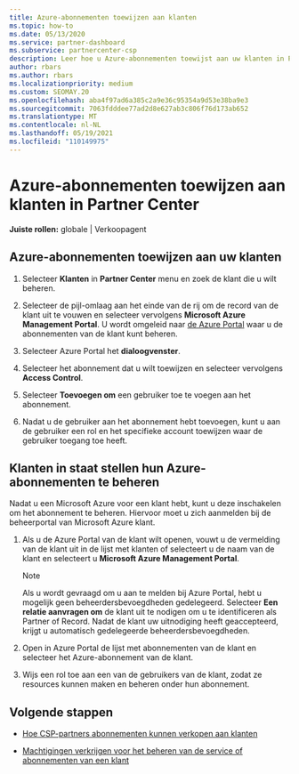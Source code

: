 ```yaml
---
title: Azure-abonnementen toewijzen aan klanten
ms.topic: how-to
ms.date: 05/13/2020
ms.service: partner-dashboard
ms.subservice: partnercenter-csp
description: Leer hoe u Azure-abonnementen toewijst aan uw klanten in Partner Center en hoe u klanten in staat stelt om hun eigen abonnementen te beheren.
author: rbars
ms.author: rbars
ms.localizationpriority: medium
ms.custom: SEOMAY.20
ms.openlocfilehash: aba4f97ad6a385c2a9e36c95354a9d53e38ba9e3
ms.sourcegitcommit: 7063fdddee77ad2d8e627ab3c806f76d173ab652
ms.translationtype: MT
ms.contentlocale: nl-NL
ms.lasthandoff: 05/19/2021
ms.locfileid: "110149975"
---
```

# <a name="assigning-azure-subscriptions-to-customers-in-partner-center"></a>Azure-abonnementen toewijzen aan klanten in Partner Center

**Juiste rollen:** globale | Verkoopagent

## <a name="assign-azure-subscriptions-to-your-customers"></a>Azure-abonnementen toewijzen aan uw klanten

1. Selecteer **Klanten** in **Partner Center** menu en zoek de klant die u wilt beheren.

2. Selecteer de pijl-omlaag aan het einde van de rij om de record van de klant uit te vouwen en selecteer vervolgens **Microsoft Azure Management Portal**. U wordt omgeleid naar [de Azure Portal](https://portal.azure.com/) waar u de abonnementen van de klant kunt beheren.

3. Selecteer Azure Portal het **dialoogvenster**.

4. Selecteer het abonnement dat u wilt toewijzen en selecteer vervolgens **Access Control**.

5. Selecteer **Toevoegen om** een gebruiker toe te voegen aan het abonnement. 

6. Nadat u de gebruiker aan het abonnement hebt toevoegen, kunt u aan de gebruiker een rol en het specifieke account toewijzen waar de gebruiker toegang toe heeft.

## <a name="enable-customers-to-manage-their-azure-subscriptions"></a>Klanten in staat stellen hun Azure-abonnementen te beheren

Nadat u een Microsoft Azure voor een klant hebt, kunt u deze inschakelen om het abonnement te beheren. Hiervoor moet u zich aanmelden bij de beheerportal van Microsoft Azure klant. 

1. Als u de Azure Portal van de klant wilt openen, vouwt u de vermelding van de klant uit in de lijst met klanten of selecteert u de naam van de klant en selecteert u **Microsoft Azure Management Portal**.

   > [!NOTE]  
   > Als u wordt gevraagd om u aan te melden bij Azure Portal, hebt u mogelijk geen beheerdersbevoegdheden gedelegeerd. Selecteer **Een relatie aanvragen om** de klant uit te nodigen om u te identificeren als Partner of Record. Nadat de klant uw uitnodiging heeft geaccepteerd, krijgt u automatisch gedelegeerde beheerdersbevoegdheden.

2. Open in Azure Portal de lijst met abonnementen van de klant en selecteer het Azure-abonnement van de klant.

3. Wijs een rol toe aan een van de gebruikers van de klant, zodat ze resources kunnen maken en beheren onder hun abonnement.

## <a name="next-steps"></a>Volgende stappen

- [Hoe CSP-partners abonnementen kunnen verkopen aan klanten](customer-subscriptions.md)

- [Machtigingen verkrijgen voor het beheren van de service of abonnementen van een klant](customers-revoke-admin-privileges.md)
